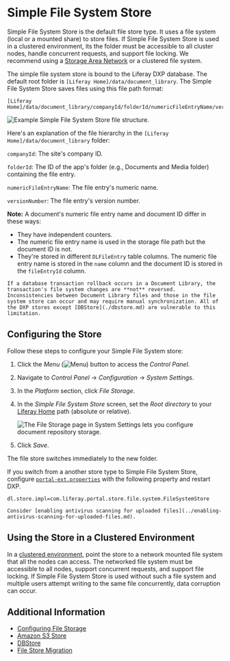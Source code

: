 # Simple File System Store

Simple File System Store is the default file store type. It uses a file system (local or a mounted share) to store files. If Simple File System Store is used in a clustered environment, its the folder must be accessible to all cluster nodes, handle concurrent requests, and support file locking. We recommend using a [Storage Area Network](https://en.wikipedia.org/wiki/Storage_area_network) or a clustered file system.

The simple file system store is bound to the Liferay DXP database. The default root folder is `[Liferay Home]/data/document_library`. The Simple File System Store saves files using this file path format:

```
[Liferay Home]/data/document_library/companyId/folderId/numericFileEntryName/versionNumber
```

![Example Simple File System Store file structure.](./simple-file-system-store/images/01.png)

Here's an explanation of the file hierarchy in the `[Liferay Home]/data/document_library` folder:

`companyId`: The site's company ID.

`folderId`: The ID of the app's folder (e.g., Documents and Media folder) containing the file entry.

`numericFileEntryName`: The file entry's numeric name.

`versionNumber`: The file entry's version number.

**Note:** A document's numeric file entry name and document ID differ in these ways:

* They have independent counters.
* The numeric file entry name is used in the storage file path but the document ID is not.
* They're stored in different `DLFileEntry` table columns. The numeric file entry name is stored in the `name` column and the document ID is stored in the `fileEntryId` column.

```{warning}
If a database transaction rollback occurs in a Document Library, the transaction's file system changes are **not** reversed. Inconsistencies between Document Library files and those in the file system store can occur and may require manual synchronization. All of the DXP stores except [DBStore](./dbstore.md) are vulnerable to this limitation.
```

## Configuring the Store

Follow these steps to configure your Simple File System store:

1. Click the _Menu_ (![Menu](./simple-file-system-store/images/02.png)) button to access the _Control Panel_.
1. Navigate to _Control Panel_ &rarr; _Configuration_ &rarr; _System Settings_.
1. In the _Platform_ section, click _File Storage_.
1. In the _Simple File System Store_ screen, set the _Root directory_ to your [Liferay Home](../../../installation-and-upgrades/reference/liferay-home.md) path (absolute or relative).

    ![The File Storage page in System Settings lets you configure document repository storage.](./simple-file-system-store/images/03.png)

1. Click _Save_.

The file store switches immediately to the new folder.

If you switch from a another store type to Simple File System Store, configure [`portal-ext.properties`](../../../installation-and-upgrades/reference/portal-properties.md) with the following property and restart DXP.

```properties
dl.store.impl=com.liferay.portal.store.file.system.FileSystemStore
```

```{important}
Consider [enabling antivirus scanning for uploaded files](../enabling-antivirus-scanning-for-uploaded-files.md).
```

## Using the Store in a Clustered Environment

In a [clustered environment](../../../installation-and-upgrades/setting-up-liferay/clustering-for-high-availability.md), point the store to a network mounted file system that all the nodes can access. The networked file system must be accessible to all nodes, support concurrent requests, and support file locking. If Simple File System Store is used without such a file system and multiple users attempt writing to the same file concurrently, data corruption can occur.

## Additional Information

* [Configuring File Storage](../configuring-file-storage.md)
* [Amazon S3 Store](./amazon-s3-store.md)
* [DBStore](./dbstore.md)
* [File Store Migration](../file-store-migration.md)